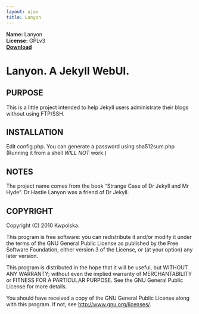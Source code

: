 ```yaml
---
layout: ajax
title: Lanyon
---
```

**Name:** Lanyon  
**License:** GPLv3  
**[Download](https://github.com/Kwpolska/lanyon/tarball/master)**

Lanyon. A Jekyll WebUI.
==============

PURPOSE
-------
This is a little project intended to help Jekyll users administrate their blogs
without using FTP/SSH.

INSTALLATION
------------
Edit config.php.  You can generate a password using sha512sum.php (Running it
from a shell *WILL NOT* work.)

NOTES
-----
The project name comes from the book “Strange Case of Dr Jekyll and Mr Hyde”.
Dr Hastie Lanyon was a friend of Dr Jekyll.

COPYRIGHT
---------
Copyright (C) 2010 Kwpolska.

This program is free software: you can redistribute it and/or modify
it under the terms of the GNU General Public License as published by
the Free Software Foundation, either version 3 of the License, or
(at your option) any later version.

This program is distributed in the hope that it will be useful,
but WITHOUT ANY WARRANTY; without even the implied warranty of
MERCHANTABILITY or FITNESS FOR A PARTICULAR PURPOSE.  See the
GNU General Public License for more details.

You should have received a copy of the GNU General Public License
along with this program.  If not, see <http://www.gnu.org/licenses/>.
